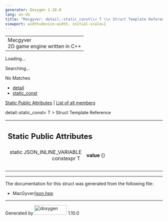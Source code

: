 ```yaml
---
generator: Doxygen 1.10.0
lang: en-US
title: "Macgyver: detail::static_const\\< T \\> Struct Template Reference"
viewport: width=device-width, initial-scale=1
---
```


<div id="top">

<div id="titlearea">

<table data-cellspacing="0" data-cellpadding="0">
<colgroup>
<col style="width: 100%" />
</colgroup>
<tbody>
<tr id="projectrow" class="odd">
<td id="projectalign"><div id="projectname">
Macgyver
</div>
<div id="projectbrief">
2D game engine written in C++
</div></td>
</tr>
</tbody>
</table>

</div>

<div id="main-nav">

</div>

<div id="MSearchSelectWindow"
onmouseover="return searchBox.OnSearchSelectShow()"
onmouseout="return searchBox.OnSearchSelectHide()"
onkeydown="return searchBox.OnSearchSelectKey(event)">

</div>

<div id="MSearchResultsWindow">

<div id="MSearchResults">

<div class="SRPage">

<div id="SRIndex">

<div id="SRResults">

</div>

<div id="Loading" class="SRStatus">

Loading...

</div>

<div id="Searching" class="SRStatus">

Searching...

</div>

<div id="NoMatches" class="SRStatus">

No Matches

</div>

</div>

</div>

</div>

</div>

<div id="nav-path" class="navpath">

- <a href="namespacedetail.html" class="el">detail</a>
- <a href="structdetail_1_1static__const.html" class="el">static_const</a>

</div>

</div>

<div class="header">

<div class="summary">

[Static Public Attributes](#pub-static-attribs) \| [List of all
members](structdetail_1_1static__const-members.html)

</div>

<div class="headertitle">

<div class="title">

detail::static_const\< T \> Struct Template Reference

</div>

</div>

</div>

<div class="contents">

<table class="memberdecls">
<colgroup>
<col style="width: 50%" />
<col style="width: 50%" />
</colgroup>
<tbody>
<tr class="odd heading">
<td colspan="2"><h2 id="static-public-attributes"
class="groupheader"><span id="pub-static-attribs"></span> Static Public
Attributes</h2></td>
</tr>
<tr id="r_ad8a1b74474ed4d51312e0e3daa46afa5"
class="even memitem:ad8a1b74474ed4d51312e0e3daa46afa5">
<td class="memItemLeft" style="text-align: right;"
data-valign="top"><span id="ad8a1b74474ed4d51312e0e3daa46afa5"></span>
static JSON_INLINE_VARIABLE constexpr T </td>
<td class="memItemRight" data-valign="bottom"><strong>value</strong>
{}</td>
</tr>
<tr class="odd separator:ad8a1b74474ed4d51312e0e3daa46afa5">
<td colspan="2" class="memSeparator"> </td>
</tr>
</tbody>
</table>

------------------------------------------------------------------------

The documentation for this struct was generated from the following file:

- MacGyver/<a href="json_8hpp_source.html" class="el">json.hpp</a>

</div>

------------------------------------------------------------------------

<span class="small">Generated
by [<img src="doxygen.svg" class="footer" width="104" height="31"
alt="doxygen" />](https://www.doxygen.org/index.html) 1.10.0</span>
